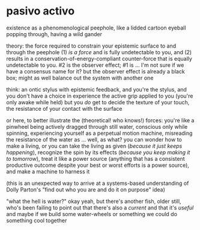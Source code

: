 # pasivo activo

existence as a phenomenological peephole, like a lidded cartoon eyeball popping through, having a wild gander

theory: the force required to constrain your epistemic surface to and through the peephole (1) _is a force_ and is fully undetectable to you, and (2) results in a conservation-of-energy-compliant counter-force that is equally undetectable to you. #2 is the observer effect; #1 is ... I'm not sure if we have a consensus name for it? but the observer effect is already a black box; might as well balance out the system with another one

think: an ontic stylus with epistemic feedback, and you're the stylus, and you don't have a choice in experience the active grip applied to you (you're only awake while held) but you _do_ get to decide the texture of your touch, the resistance of your contact with the surface

or here, to better illustrate the (theoretical! who knows!) forces: you're like a pinwheel being actively dragged through still water, conscious only while spinning, experiencing yourself as a perpetual motion machine, misreading the resistance of the water as … well, as what? you can wonder how to make a living, or you can take the living as given (_because it just keeps happening_), recognize the spin by its effects (_because you keep making it to tomorrow_), treat it like a power source (anything that has a consistent productive outcome despite your best or worst efforts is a power source), and make a machine to harness it

(this is an unexpected way to arrive at a systems-based understanding of Dolly Parton's "find out who you are and do it on purpose" idea)

"what the hell is water?" okay yeah, but there's another fish, older still, who's been failing to point out that there's also a _current_ and that it's _useful_ and maybe if we build some water-wheels or something we could do something cool together
